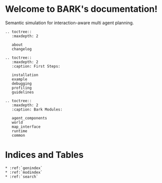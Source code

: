 Welcome to BARK's documentation!
================================
Semantic simulation for interaction-aware multi agent planning.

```eval_rst
.. toctree::
   :maxdepth: 2
   
   about
   changelog
```


```eval_rst
.. toctree::
   :maxdepth: 2
   :caption: First Steps:
   
   installation
   example
   debugging
   profiling
   guidelines
```

```eval_rst
.. toctree::
   :maxdepth: 2
   :caption: Bark Modules:
   
   agent_components
   world
   map_interface
   runtime
   common
```

Indices and Tables
==================

```eval_rst
* :ref:`genindex`
* :ref:`modindex`
* :ref:`search`
```
